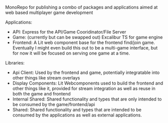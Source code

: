 
MonoRepo for publishing a combo of packages and applications aimed at web based multiplayer game development

Applications:
* API: Express for the API/Game Cooridinator/File Server
* Game: (currently but can be swapped out) Excalibur TS for game engine
* Frontend: A Lit web component base for the frontend find/join game.  Eventually I might even build this out to be a multi-game interface, but for now it will be focused on serving one game at a time.

Libraries:
* Api Client: Used by the frontend and game, potentially integratable into other things like stream overlays
* Display Components: Lit Webcomponents used to build the frontend and other things like it, provided for stream integration as well as reuse in both the game and frontend
* Internal Shared: Shared functionality and types that are only intended to be consumed by the game/frontend/api
* Shared: Shared functionality and types that are intended to be consumed by the applications as well as external applications.